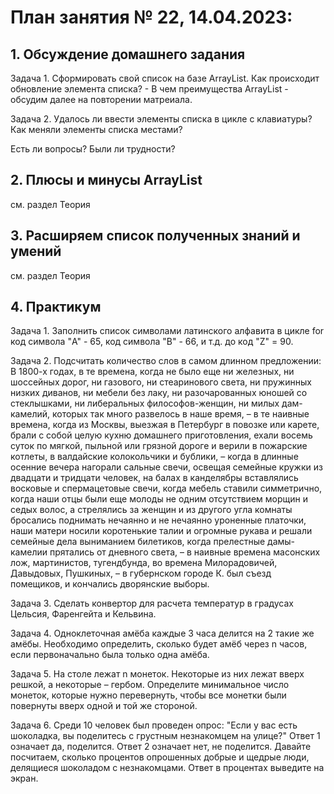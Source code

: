 # План занятия № 22, 14.04.2023:

## 1. Обсуждение домашнего задания
Задача 1.
Сформировать свой список на базе ArrayList.
Как происходит обновление элемента списка? - 
В чем преимущества ArrayList - обсудим далее на повторении матреиала.

Задача 2.
Удалось ли ввести элементы списка в цикле с клавиатуры?
Как меняли элементы списка местами?

Есть ли вопросы? Были ли трудности?

## 2. Плюсы и минусы ArrayList
см. раздел Теория

## 3. Расширяем список полученных знаний и умений 
см. раздел Теория

## 4. Практикум
Задача 1.
Заполнить список символами латинского алфавита в цикле for
код символа "A" - 65, код символа "B" - 66, и т.д. до код "Z" = 90.

Задача 2.
Подсчитать количество слов в самом длинном предложении:
В 1800-х годах, в те времена, когда не было еще ни железных, ни шоссейных дорог, ни газового, ни стеаринового света, 
ни пружинных низких диванов, ни мебели без лаку, ни разочарованных юношей со стеклышками, ни либеральных 
философов-женщин, ни милых дам-камелий, которых так много развелось в наше время, – в те наивные времена, 
когда из Москвы, выезжая в Петербург в повозке или карете, брали с собой целую кухню домашнего приготовления, 
ехали восемь суток по мягкой, пыльной или грязной дороге и верили в пожарские котлеты, в валдайские колокольчики и 
бублики, – когда в длинные осенние вечера нагорали сальные свечи, освещая семейные кружки из двадцати и тридцати 
человек, на балах в канделябры вставлялись восковые и спермацетовые свечи, когда мебель ставили симметрично, 
когда наши отцы были еще молоды не одним отсутствием морщин и седых волос, а стрелялись за женщин и из другого 
угла комнаты бросались поднимать нечаянно и не нечаянно уроненные платочки, наши матери носили коротенькие талии 
и огромные рукава и решали семейные дела выниманием билетиков, когда прелестные дамы-камелии прятались от 
дневного света, – в наивные времена масонских лож, мартинистов, тугендбунда, во времена Милорадовичей, 
Давыдовых, Пушкиных, – в губернском городе К. был съезд помещиков, и кончались дворянские выборы.

Задача 3. 
Сделать конвертор для расчета температур в градусах Цельсия, Фаренгейта и Кельвина.

Задача 4.
Одноклеточная амёба каждые 3 часа делится на 2 такие же амёбы. 
Необходимо определить, сколько будет амёб через n часов, если первоначально была только одна амёба.

Задача 5.
На столе лежат n монеток. Некоторые из них лежат вверх решкой, а некоторые – гербом. Определите минимальное число 
монеток, которые нужно перевернуть, чтобы все монетки были повернуты вверх одной и той же стороной.

Задача 6.
Среди 10 человек был проведен опрос: "Если у вас есть шоколадка, вы поделитесь с грустным незнакомцем на улице?" 
Ответ 1 означает да, поделится. Ответ 2 означает нет, не поделится. 
Давайте посчитаем, сколько процентов опрошенных добрые и щедрые люди, делящиеся шоколадом с незнакомцами. 
Ответ в процентах выведите на экран.






